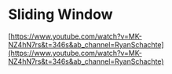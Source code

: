 # Sliding Window

[https://www.youtube.com/watch?v=MK-NZ4hN7rs&t=346s&ab_channel=RyanSchachte](https://www.youtube.com/watch?v=MK-NZ4hN7rs&t=346s&ab_channel=RyanSchachte)